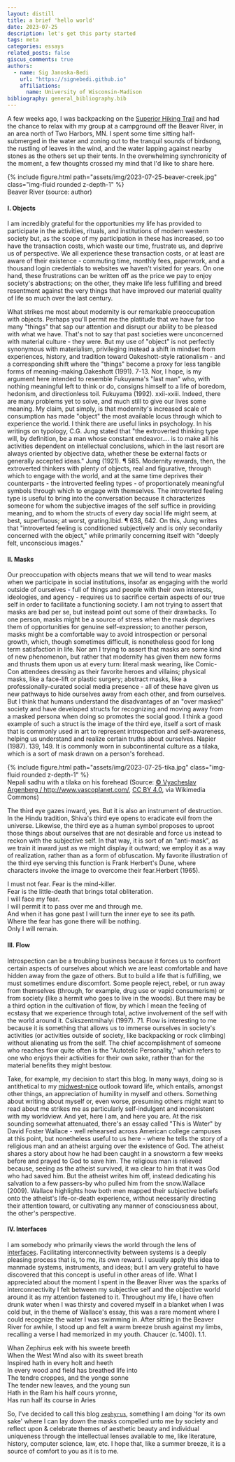 ```yaml
---
layout: distill
title: a brief 'hello world'
date: 2023-07-25
description: let's get this party started
tags: meta
categories: essays
related_posts: false
giscus_comments: true
authors:
  - name: Sig Janoska-Bedi
    url: "https://signebedi.github.io"
    affiliations:
      name: University of Wisconsin-Madison
bibliography: general_bibliography.bib
---
```

A few weeks ago, I was backpacking on the [Superior Hiking Trail](https://superiorhiking.org/trail-section/silver-bay-to-caribou-river-wayside/) and had the chance to relax with my group at a campground off the Beaver River, in an area north of Two Harbors, MN. I spent some time sitting half-submerged in the water and zoning out to the tranquil sounds of birdsong, the rustling of leaves in the wind, and the water lapping against nearby stones as the others set up their tents. In the overwhelming synchronicity of the moment, a few thoughts crossed my mind that I'd like to share here.

<div class="row mt-3">
    <div class="col-sm mt-3 mt-md-0">
        {% include figure.html path="assets/img/2023-07-25-beaver-creek.jpg" class="img-fluid rounded z-depth-1" %}
    </div>
</div>
<div class="caption">
    Beaver River (source: author)
</div>

#### I. Objects

I am incredibly grateful for the opportunities my life has provided to participate in the activities, rituals, and institutions of modern western society but, as the scope of my participation in these has increased, so too have the transaction costs, which waste our time, frustrate us, and deprive us of perspective. We all experience these transaction costs, or at least are aware of their existence - commuting time, monthly fees, paperwork, and a thousand login credentials to websites we haven't visited for years. On one hand, these frustrations can be written off as the price we pay to enjoy society's abstractions; on the other, they make life less fulfilling and breed resentment against the very things that have improved our material quality of life so much over the last century.

What strikes me most about modernity is our remarkable preoccupation with objects. Perhaps you'll permit me the platitude that we have far too many "things" that sap our attention and disrupt our ability to be pleased with what we have. That's not to say that past societies were unconcerned with material culture - they were. But my use of "object" is not perfectly synonymous with materialism, privileging instead a shift in mindset from experiences, history, and tradition toward Oakeshott-style rationalism - and a corresponding shift where the "things" become a proxy for less tangible forms of meaning-making.<d-footnote>Oakeshott (1991). 7-13.</d-footnote> Nor, I hope, is my argument here intended to resemble Fukuyama's "last man" who, with nothing meaningful left to think or do, consigns himself to a life of boredom, hedonism, and directionless toil. <d-footnote>Fukuyama (1992). xxii-xxiii.</d-footnote> Indeed, there are many problems yet to solve, and much still to give our lives some meaning. My claim, put simply, is that modernity's increased scale of consumption has made "object" the most available locus through which to experience the world. I think there are useful links in psychology. In his writings on typology, C.G. Jung stated that "the extroverted thinking type will, by definition, be a man whose constant endeavor.... is to make all his activities dependent on intellectual conclusions, which in the last resort are always oriented by objective data, whether these be external facts or generally accepted ideas." <d-footnote>Jung (1921). ¶ 585.</d-footnote> Modernity rewards, then, the extroverted thinkers with plenty of objects, real and figurative, through which to engage with the world, and at the same time deprives their counterparts - the introverted feeling types - of proportionately meaningful symbols through which to engage with themselves. The introverted feeling type is useful to bring into the conversation because it characterizes someone for whom the subjective images of the self suffice in providing meaning, and to whom the structs of every day social life might seem, at best, superfluous; at worst, grating.<d-footnote>Ibid. ¶ 638, 642. On this, Jung writes that "introverted feeling is conditioned subjectively and is only secondarily concerned with the object," while primarily concerning itself with "deeply felt, unconscious images."</d-footnote>

#### II. Masks

Our preoccupation with objects means that we will tend to wear masks when we participate in social institutions, insofar as engaging with the world outside of ourselves - full of things and people with their own interests, ideologies, and agency - requires us to sacrifice certain aspects of our true self in order to facilitate a functioning society. I am not trying to assert that masks are bad per se, but instead point out some of their drawbacks. To one person, masks might be a source of stress when the mask deprives them of opportunities for genuine self-expression; to another person, masks might be a comfortable way to avoid introspection or personal growth, which, though sometimes difficult, is nonetheless good for long term satisfaction in life. Nor am I trying to assert that masks are some kind of new phenomenon, but rather that modernity has given them new forms and thrusts them upon us at every turn: literal mask wearing, like Comic-Con attendees dressing as their favorite heroes and villains; physical masks, like a face-lift or plastic surgery; abstract masks, like a professionally-curated social media presence - all of these have given us new pathways to hide ourselves away from each other, and from ourselves. But I think that humans understand the disadvantages of an "over masked" society and have developed structs for recognizing and moving away from a masked persona when doing so promotes the social good. I think a good example of such a struct is the image of the third eye, itself a sort of mask that is commonly used in art to represent introspection and self-awareness, helping us understand and realize certain truths about ourselves. <d-footnote>Napier (1987). 139, 149.</d-footnote> It is commonly worn in subcontinental culture as a tilaka, which is a sort of mask drawn on a person's forehead.

<div class="row mt-3">
    <div class="col-sm mt-3 mt-md-0">
        {% include figure.html path="assets/img/2023-07-25-tika.jpg" class="img-fluid rounded z-depth-1" %}
    </div>
</div>
<div class="caption">
    Nepali sadhu with a tilaka on his forehead (Source: <a href="https://commons.wikimedia.org/wiki/File:Kathmandu,_Nepal,_Sadhu.jpg">© Vyacheslav Argenberg / http://www.vascoplanet.com/</a>, <a href="https://creativecommons.org/licenses/by/4.0">CC BY 4.0</a>, via Wikimedia Commons)
</div>

The third eye gazes inward, yes. But it is also an instrument of destruction. In the Hindu tradition, Shiva's third eye opens to eradicate evil from the universe. Likewise, the third eye as a human symbol proposes to uproot those things about ourselves that are not desirable and force us instead to reckon with the subjective self. In that way, it is sort of an "anti-mask", as we train it inward just as we might display it outward; we employ it as a way of realization, rather than as a form of obfuscation. My favorite illustration of the third eye serving this function is Frank Herbert's Dune, where characters invoke the image to overcome their fear.<d-footnote>Herbert (1965).</d-footnote>

<div class="poem">
    <div class="stanza">
        <div class="line">
            <div class="original"></div>
            <div class="translation">I must not fear. Fear is the mind-killer.</div>
        </div>
        <div class="line">
            <div class="original"></div>
            <div class="translation">Fear is the little-death that brings total obliteration.</div>
        </div>
        <div class="line">
            <div class="original"></div>
            <div class="translation">I will face my fear.</div>
        </div>
        <div class="line">
            <div class="original"></div>
            <div class="translation">I will permit it to pass over me and through me.</div>
        </div>
        <div class="line">
            <div class="original"></div>
            <div class="translation">And when it has gone past I will turn the inner eye to see its path.</div>
        </div>
        <div class="line">
            <div class="original"></div>
            <div class="translation">Where the fear has gone there will be nothing.</div>
        </div>
        <div class="line">
            <div class="original"></div>
            <div class="translation">Only I will remain.</div>
        </div>
    </div>
</div>

#### III. Flow

Introspection can be a troubling business because it forces us to confront certain aspects of ourselves about which we are least comfortable and have hidden away from the gaze of others. But to build a life that is fulfilling, we must sometimes endure discomfort. Some people reject, rebel, or run away from themselves (through, for example, drug use or vapid consumerism) or from society (like a hermit who goes to live in the woods). But there may be a third option in the cultivation of flow, by which I mean the feeling of ecstasy that we experience through total, active involvement of the self with the world around it. <d-footnote>Csikszentmihalyi (1997). 71.</d-footnote> Flow is interesting to me because it is something that allows us to immerse ourselves in society's activities (or activities outside of society, like backpacking or rock climbing) without alienating us from the self. The chief accomplishment of someone who reaches flow quite often is the "Autotelic Personality," which refers to one who enjoys their activities for their own sake, rather than for the material benefits they might bestow.

Take, for example, my decision to start this blog. In many ways, doing so is antithetical to my [midwest-nice](https://www.urbandictionary.com/define.php?term=Midwest%20Nice) outlook toward life, which entails, amongst other things, an appreciation of humility in myself and others. Something about writing about myself or, even worse, presuming others might want to read about me strikes me as particularly self-indulgent and inconsistent with my worldview. And yet, here I am, and here you are. At the risk sounding somewhat attenuated, there's an essay called "This is Water" by David Foster Wallace - well rehearsed across American college campuses at this point, but nonetheless useful to us here - where he tells the story of a religious man and an atheist arguing over the existence of God. The atheist shares a story about how he had been caught in a snowstorm a few weeks before and prayed to God to save him. The religious man is relieved because, seeing as the atheist survived, it wa clear to him that it was God who had saved him. But the atheist writes him off, instead dedicating his salvation to a few passers-by who pulled him from the snow.<d-footnote>Wallace (2009).</d-footnote> Wallace highlights how both men mapped their subjective beliefs onto the atheist's life-or-death experience, without necessarily directing their attention toward, or cultivating any manner of consciousness about, the other's perspective.

#### IV. Interfaces

I am somebody who primarily views the world through the lens of [interfaces](https://www.ibm.com/topics/api). Facilitating interconnectivity between systems is a deeply pleasing process that is, to me, its own reward. I usually apply this idea to manmade systems, instruments, and ideas; but I am very grateful to have discovered that this concept is useful in other areas of life. What I appreciated about the moment I spent in the Beaver River was the sparks of interconnectivity I felt between my subjective self and the objective world around it as my attention fastened to it. Throughout my life, I have often drunk water when I was thirsty and covered myself in a blanket when I was cold but, in the theme of Wallace's essay, this was a rare moment where I could recognize the water I was swimming in. After sitting in the Beaver River for awhile, I stood up and felt a warm breeze brush against my limbs, recalling a verse I had memorized in my youth. <d-footnote>Chaucer (c. 1400). 1.1.</d-footnote>

<div class="poem">
    <div class="stanza">
        <div class="line">
            <div class="original">Whan Zephirus eek with his sweete breeth</div>
            <div class="translation">When the West Wind also with its sweet breath</div>
        </div>
        <div class="line">
            <div class="original">Inspired hath in every holt and heeth</div>
            <div class="translation">In every wood and field has breathed life into</div>
        </div>
        <div class="line">
            <div class="original">The tendre croppes, and the yonge sonne</div>
            <div class="translation">The tender new leaves, and the young sun</div>
        </div>
        <div class="line">
            <div class="original">Hath in the Ram his half cours yronne,</div>
            <div class="translation">Has run half its course in Aries</div>
        </div>
    </div>
</div>

So, I've decided to call this blog [`zephyrus`](https://referenceworks.brillonline.com/entries/brill-s-new-pauly/zephyrus-e12216400), something I am doing 'for its own sake' where I can lay down the masks compelled unto me by society and reflect upon & celebrate themes of aesthetic beauty and individual uniqueness through the intellectual lenses available to me, like literature, history, computer science, law, etc. I hope that, like a summer breeze, it is a source of comfort to you as it is to me.

<div style="display: none;">
    <d-cite key="oakeshott1991"></d-cite>
    <d-cite key="fukuyama1992end"></d-cite>
    <d-cite key="jung1921psychological"></d-cite>
    <d-cite key="napier1987masks"></d-cite>
    <d-cite key="csikszentmihalyi1997finding"></d-cite>
    <d-cite key="herbert1965dune"></d-cite>
    <d-cite key="chaucer1400"></d-cite>
    <d-cite key="wallace2009"></d-cite>
</div>
